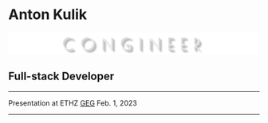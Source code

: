 # Anton Kulik

![CONGINEER logo](images/congineer_logo.png)

## Full-stack Developer

---

Presentation at ETHZ [GEG](https://geg.ethz.ch/) <!-- .element: target="_blank" --> Feb. 1, 2023

---
